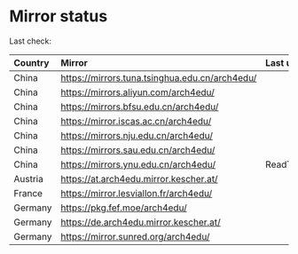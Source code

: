 <script src="./time.js"></script>
# Mirror status
Last check: <script type="text/javascript">localize(1682360567.3016057);</script>

|Country|Mirror|Last update|
|:------|:-----|:----------|
|China|https://mirrors.tuna.tsinghua.edu.cn/arch4edu/|<script type="text/javascript">localize(1682317996);</script>|
|China|https://mirrors.aliyun.com/arch4edu/|<script type="text/javascript">localize(1682231466);</script>|
|China|https://mirrors.bfsu.edu.cn/arch4edu/|<script type="text/javascript">localize(1682317996);</script>|
|China|https://mirror.iscas.ac.cn/arch4edu/|<script type="text/javascript">localize(1682317996);</script>|
|China|https://mirrors.nju.edu.cn/arch4edu/|<script type="text/javascript">localize(1682317996);</script>|
|China|https://mirrors.sau.edu.cn/arch4edu/|<script type="text/javascript">localize(1673850842);</script>|
|China|https://mirrors.ynu.edu.cn/arch4edu/|ReadTimeout|
|Austria|https://at.arch4edu.mirror.kescher.at/|<script type="text/javascript">localize(1682317996);</script>|
|France|https://mirror.lesviallon.fr/arch4edu/|<script type="text/javascript">localize(1682317996);</script>|
|Germany|https://pkg.fef.moe/arch4edu/|<script type="text/javascript">localize(1682317996);</script>|
|Germany|https://de.arch4edu.mirror.kescher.at/|<script type="text/javascript">localize(1682317996);</script>|
|Germany|https://mirror.sunred.org/arch4edu/|<script type="text/javascript">localize(1682317996);</script>|

<script src="./tablefilter/tablefilter.js"></script>
<script src="./table.js"></script>